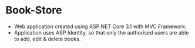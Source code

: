 # Book-Store
<ul>
<li>Web application created using ASP.NET Core 3.1 with MVC Framework.</li>
<li>Application uses ASP Identity, so that only the authorised users are able to add, edit & delete books.</li>
</ul>
